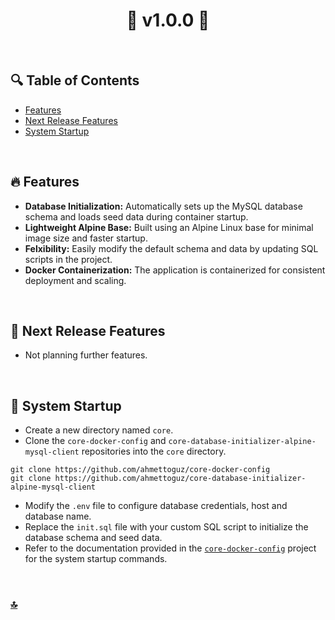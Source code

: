 <h1 id="top" align="center">🚢 v1.0.0 🚢</h1> 

<br>

## 🔍 Table of Contents

- [Features](#features)
- [Next Release Features](#next-release-features)
- [System Startup](#system-startup)

<br/>

<h2 id="features">🔥 Features</h2>

+ **Database Initialization:** Automatically sets up the MySQL database schema and loads seed data during container startup.
+ **Lightweight Alpine Base:** Built using an Alpine Linux base for minimal image size and faster startup.
+ **Felxibility:** Easily modify the default schema and data by updating SQL scripts in the project.
+ **Docker Containerization:** The application is containerized for consistent deployment and scaling.

<br/>

<h2 id="next-release-features">🚧 Next Release Features</h2>

- Not planning further features.

<br/>

<h2 id="system-startup">🚀 System Startup</h2> 

* Create a new directory named `core`.
* Clone the `core-docker-config` and `core-database-initializer-alpine-mysql-client` repositories into the `core` directory.
```
git clone https://github.com/ahmettoguz/core-docker-config
git clone https://github.com/ahmettoguz/core-database-initializer-alpine-mysql-client
```
* Modify the `.env` file to configure database credentials, host and database name.
* Replace the `init.sql` file with your custom SQL script to initialize the database schema and seed data.
* Refer to the documentation provided in the [`core-docker-config`](https://github.com/ahmettoguz/core-docker-config) project for the system startup commands.

<br/>

### [🔝](#top)
